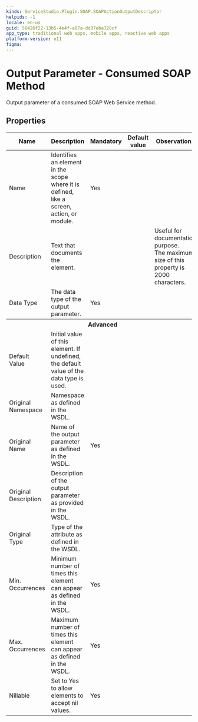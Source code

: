 ```yaml
---
kinds: ServiceStudio.Plugin.SOAP.SOAPActionOutputDescriptor
helpids: -1
locale: en-us
guid: 56426f22-13b5-4e4f-a87a-dd37eba728cf
app_type: traditional web apps, mobile apps, reactive web apps
platform-version: o11
figma:
---
```


# Output Parameter - Consumed SOAP Method

Output parameter of a consumed SOAP Web Service method.

## Properties

<table markdown="1">
<thead>
<tr>
<th>Name</th>
<th>Description</th>
<th>Mandatory</th>
<th>Default value</th>
<th>Observations</th>
</tr>
</thead>
<tbody>
<tr>
<td title="Name">Name</td>
<td>Identifies an element in the scope where it is defined, like a screen, action, or module.</td>
<td>Yes</td>
<td></td>
<td></td>
</tr>
<tr>
<td title="Description">Description</td>
<td>Text that documents the element.</td>
<td></td>
<td></td>
<td>Useful for documentation purpose.<br/>The maximum size of this property is 2000 characters.</td>
</tr>
<tr>
<td title="Type">Data Type</td>
<td>The data type of the output parameter.</td>
<td>Yes</td>
<td></td>
<td></td>
</tr>
<tr >
<th colspan="5">Advanced</th>
</tr>
<tr>
<td title="DefaultValue">Default Value</td>
<td>Initial value of this element. If undefined, the default value of the data type is used.</td>
<td></td>
<td></td>
<td></td>
</tr>
<tr>
<td title="OriginalNamespace">Original Namespace</td>
<td>Namespace as defined in the WSDL.</td>
<td></td>
<td></td>
<td></td>
</tr>
<tr>
<td title="OriginalName">Original Name</td>
<td>Name of the output parameter as defined in the WSDL.</td>
<td>Yes</td>
<td></td>
<td></td>
</tr>
<tr>
<td title="OriginalDescription">Original Description</td>
<td>Description of the output parameter as provided in the WSDL.</td>
<td></td>
<td></td>
<td></td>
</tr>
<tr>
<td title="OriginalType">Original Type</td>
<td>Type of the attribute as defined in the WSDL.</td>
<td></td>
<td></td>
<td></td>
</tr>
<tr>
<td title="MinOccurrencies">Min. Occurrences</td>
<td>Minimum number of times this element can appear as defined in the WSDL.</td>
<td>Yes</td>
<td></td>
<td></td>
</tr>
<tr>
<td title="MaxOccurrencies">Max. Occurrences</td>
<td>Maximum number of times this element can appear as defined in the WSDL.</td>
<td>Yes</td>
<td></td>
<td></td>
</tr>
<tr>
<td title="Nillable">Nillable</td>
<td>Set to Yes to allow elements to accept nil values.</td>
<td>Yes</td>
<td></td>
<td></td>
</tr>
</tbody>
</table>

